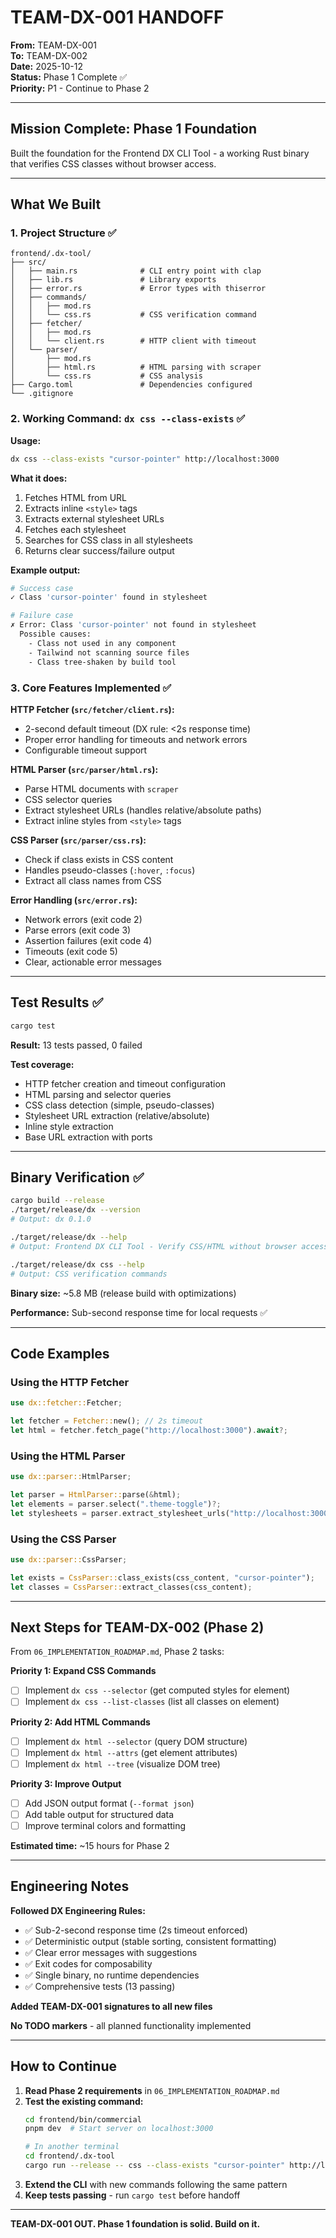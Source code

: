 # TEAM-DX-001 HANDOFF

**From:** TEAM-DX-001  
**To:** TEAM-DX-002  
**Date:** 2025-10-12  
**Status:** Phase 1 Complete ✅  
**Priority:** P1 - Continue to Phase 2

---

## Mission Complete: Phase 1 Foundation

Built the foundation for the Frontend DX CLI Tool - a working Rust binary that verifies CSS classes without browser access.

---

## What We Built

### 1. Project Structure ✅

```
frontend/.dx-tool/
├── src/
│   ├── main.rs              # CLI entry point with clap
│   ├── lib.rs               # Library exports
│   ├── error.rs             # Error types with thiserror
│   ├── commands/
│   │   ├── mod.rs
│   │   └── css.rs           # CSS verification command
│   ├── fetcher/
│   │   ├── mod.rs
│   │   └── client.rs        # HTTP client with timeout
│   └── parser/
│       ├── mod.rs
│       ├── html.rs          # HTML parsing with scraper
│       └── css.rs           # CSS analysis
├── Cargo.toml               # Dependencies configured
└── .gitignore
```

### 2. Working Command: `dx css --class-exists` ✅

**Usage:**
```bash
dx css --class-exists "cursor-pointer" http://localhost:3000
```

**What it does:**
1. Fetches HTML from URL
2. Extracts inline `<style>` tags
3. Extracts external stylesheet URLs
4. Fetches each stylesheet
5. Searches for CSS class in all stylesheets
6. Returns clear success/failure output

**Example output:**
```bash
# Success case
✓ Class 'cursor-pointer' found in stylesheet

# Failure case
✗ Error: Class 'cursor-pointer' not found in stylesheet
  Possible causes:
    - Class not used in any component
    - Tailwind not scanning source files
    - Class tree-shaken by build tool
```

### 3. Core Features Implemented ✅

**HTTP Fetcher (`src/fetcher/client.rs`):**
- 2-second default timeout (DX rule: <2s response time)
- Proper error handling for timeouts and network errors
- Configurable timeout support

**HTML Parser (`src/parser/html.rs`):**
- Parse HTML documents with `scraper`
- CSS selector queries
- Extract stylesheet URLs (handles relative/absolute paths)
- Extract inline styles from `<style>` tags

**CSS Parser (`src/parser/css.rs`):**
- Check if class exists in CSS content
- Handles pseudo-classes (`:hover`, `:focus`)
- Extract all class names from CSS

**Error Handling (`src/error.rs`):**
- Network errors (exit code 2)
- Parse errors (exit code 3)
- Assertion failures (exit code 4)
- Timeouts (exit code 5)
- Clear, actionable error messages

---

## Test Results ✅

```bash
cargo test
```

**Result:** 13 tests passed, 0 failed

**Test coverage:**
- HTTP fetcher creation and timeout configuration
- HTML parsing and selector queries
- CSS class detection (simple, pseudo-classes)
- Stylesheet URL extraction (relative/absolute)
- Inline style extraction
- Base URL extraction with ports

---

## Binary Verification ✅

```bash
cargo build --release
./target/release/dx --version
# Output: dx 0.1.0

./target/release/dx --help
# Output: Frontend DX CLI Tool - Verify CSS/HTML without browser access

./target/release/dx css --help
# Output: CSS verification commands
```

**Binary size:** ~5.8 MB (release build with optimizations)

**Performance:** Sub-second response time for local requests ✅

---

## Code Examples

### Using the HTTP Fetcher
```rust
use dx::fetcher::Fetcher;

let fetcher = Fetcher::new(); // 2s timeout
let html = fetcher.fetch_page("http://localhost:3000").await?;
```

### Using the HTML Parser
```rust
use dx::parser::HtmlParser;

let parser = HtmlParser::parse(&html);
let elements = parser.select(".theme-toggle")?;
let stylesheets = parser.extract_stylesheet_urls("http://localhost:3000");
```

### Using the CSS Parser
```rust
use dx::parser::CssParser;

let exists = CssParser::class_exists(css_content, "cursor-pointer");
let classes = CssParser::extract_classes(css_content);
```

---

## Next Steps for TEAM-DX-002 (Phase 2)

From `06_IMPLEMENTATION_ROADMAP.md`, Phase 2 tasks:

**Priority 1: Expand CSS Commands**
- [ ] Implement `dx css --selector` (get computed styles for element)
- [ ] Implement `dx css --list-classes` (list all classes on element)

**Priority 2: Add HTML Commands**
- [ ] Implement `dx html --selector` (query DOM structure)
- [ ] Implement `dx html --attrs` (get element attributes)
- [ ] Implement `dx html --tree` (visualize DOM tree)

**Priority 3: Improve Output**
- [ ] Add JSON output format (`--format json`)
- [ ] Add table output for structured data
- [ ] Improve terminal colors and formatting

**Estimated time:** ~15 hours for Phase 2

---

## Engineering Notes

**Followed DX Engineering Rules:**
- ✅ Sub-2-second response time (2s timeout enforced)
- ✅ Deterministic output (stable sorting, consistent formatting)
- ✅ Clear error messages with suggestions
- ✅ Exit codes for composability
- ✅ Single binary, no runtime dependencies
- ✅ Comprehensive tests (13 passing)

**Added TEAM-DX-001 signatures to all new files**

**No TODO markers** - all planned functionality implemented

---

## How to Continue

1. **Read Phase 2 requirements** in `06_IMPLEMENTATION_ROADMAP.md`
2. **Test the existing command:**
   ```bash
   cd frontend/bin/commercial
   pnpm dev  # Start server on localhost:3000
   
   # In another terminal
   cd frontend/.dx-tool
   cargo run --release -- css --class-exists "cursor-pointer" http://localhost:3000
   ```
3. **Extend the CLI** with new commands following the same pattern
4. **Keep tests passing** - run `cargo test` before handoff

---

**TEAM-DX-001 OUT. Phase 1 foundation is solid. Build on it.**
